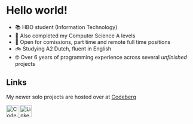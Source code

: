 # Hello world!
- 📚 HBO student (Information Technology)
- 💖 Also completed my Computer Science A levels
- 💼 Open for comissions, part time and remote full time positions
- 🚲 Studying A2 Dutch, fluent in English
- 🤓 Over 6 years of programming experience across several *unfinished* projects

## Links
My newer solo projects are hosted over at [Codeberg](https://codeberg.org/piguycs?tab=repositories)

<a href='codeberg.org/piguycs/'>
  <picture>
    <source media="(prefers-color-scheme: dark)" srcset="https://cdn.simpleicons.org/codeberg/white">
    <img alt="Codeberg" title="Codeberg" height="32" width="32" src="https://cdn.simpleicons.org/codeberg">
  </picture>
</a>
<a href='https://www.linkedin.com/in/kunal-dandekar/'>
  <picture>
    <source media="(prefers-color-scheme: dark)" srcset="https://cdn.simpleicons.org/linkedin/white">
    <img alt="Linkedin" title="Linkedin" height="32" width="32" src="https://cdn.simpleicons.org/linkedin">
  </picture>
</a>
<!--
<a href='https://piguy.me/'>
  <picture>
    <source media="(prefers-color-scheme: dark)" srcset="https://raw.githubusercontent.com/RocKing1001/RocKing1001/new/FolderOpenWhite.svg">
    <img alt="Portfolio" title="Linkedin" height="32" width="32" src="https://raw.githubusercontent.com/RocKing1001/RocKing1001/new/FolderOpen.svg">
  </picture>
</a>
-->
